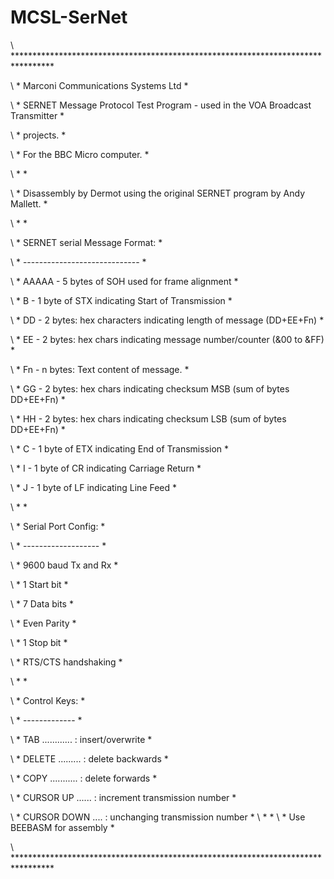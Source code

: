 # MCSL-SerNet

\ *********************************************************************************

\ * Marconi Communications Systems Ltd                                            *

\ * SERNET Message Protocol Test Program - used in the VOA Broadcast Transmitter  *

\ * projects.                                                                     *

\ * For the BBC Micro computer.                                                   *

\ *                                                                               *

\ * Disassembly by Dermot using the original SERNET program by Andy Mallett.      *

\ *                                                                               *

\ * SERNET serial Message Format:                                                 *

\ * -----------------------------                                                 *

\ * AAAAA - 5 bytes of SOH used for frame alignment                               *

\ * B     - 1 byte of STX indicating Start of Transmission                        *

\ * DD    - 2 bytes: hex characters indicating length of message (DD+EE+Fn)       *

\ * EE    - 2 bytes: hex chars indicating message number/counter (&00 to &FF)     *

\ * Fn    - n bytes: Text content of message.                                     *

\ * GG    - 2 bytes: hex chars indicating checksum MSB (sum of bytes DD+EE+Fn)    *

\ * HH    - 2 bytes: hex chars indicating checksum LSB (sum of bytes DD+EE+Fn)    *

\ * C     - 1 byte of ETX indicating End of Transmission                          *

\ * I     - 1 byte of CR indicating Carriage Return                               *

\ * J     - 1 byte of LF indicating Line Feed                                     *

\ *                                                                               *

\ * Serial Port Config:					                                          			  *

\ * -------------------								                                            *

\ * 9600 baud Tx and Rx								                                            *

\ * 1 Start bit									                                                  *

\ * 7 Data bits									                                                  *

\ * Even Parity									                                                  *

\ * 1 Stop bit									                                                  *

\ * RTS/CTS handshaking								                                            *

\ *                                                                               *

\ * Control Keys:								                                                  *

\ * -------------								                                                  *

\ * TAB ............ : insert/overwrite                                           *

\ * DELETE ......... : delete backwards                                           *

\ * COPY ........... : delete forwards                                            *

\ * CURSOR UP ...... : increment transmission number                              *

\ * CURSOR DOWN .... : unchanging transmission number                             *
\ *                                                                               *
\ * Use BEEBASM for assembly                                                      *

\ *********************************************************************************
